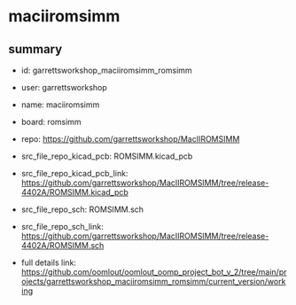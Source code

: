 # maciiromsimm
 
## summary 
* id: garrettsworkshop_maciiromsimm_romsimm
* user: garrettsworkshop
* name: maciiromsimm
* board: romsimm
* repo: https://github.com/garrettsworkshop/MacIIROMSIMM
* src_file_repo_kicad_pcb: ROMSIMM.kicad_pcb
* src_file_repo_kicad_pcb_link: https://github.com/garrettsworkshop/MacIIROMSIMM/tree/release-4402A/ROMSIMM.kicad_pcb


* src_file_repo_sch: ROMSIMM.sch
* src_file_repo_sch_link: https://github.com/garrettsworkshop/MacIIROMSIMM/tree/release-4402A/ROMSIMM.sch
* full details link: https://github.com/oomlout/oomlout_oomp_project_bot_v_2/tree/main/projects/garrettsworkshop_maciiromsimm_romsimm/current_version/working  






